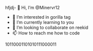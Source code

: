 hfjdj- 👋 Hi, I’m @Minervr12
- 👀 I’m interested in gorilla tag
- 🌱 I’m currently learning to you
- 💞️ I’m looking to collaborate on reekid
- 📫 How to reach me how to code

<!---
Minervr12/Minervr12 is a ✨ special ✨ repository because its `README.md` (this file) appears on your GitHub profile.
You can click thehfjfjfjjf Preview link to take a look at your changes.
--->10110001101010111000011
